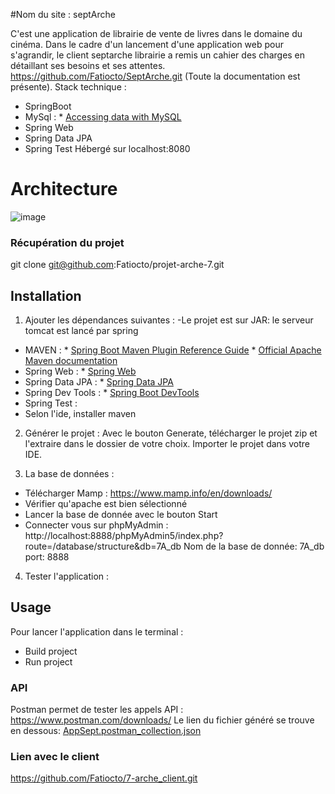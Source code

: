 #Nom du site : septArche

C'est une application de librairie de vente de livres dans le domaine du cinéma. 
Dans le cadre d'un lancement d'une application web pour s'agrandir, le client septarche librairie a remis un cahier des charges
en détaillant ses besoins et ses attentes.
https://github.com/Fatiocto/SeptArche.git (Toute la documentation est présente).
Stack technique :
- SpringBoot
- MySql : * [Accessing data with MySQL](https://spring.io/guides/gs/accessing-data-mysql/)
- Spring Web
- Spring Data JPA
- Spring Test
Hébergé sur localhost:8080

# Architecture
![image](https://github.com/Fatiocto/projet-arche-7/assets/116719823/a81da8f7-e86e-46a4-b3d3-17463397bb95)


### Récupération du projet
git clone git@github.com:Fatiocto/projet-arche-7.git

## Installation
1. Ajouter les dépendances suivantes :
-Le projet est sur JAR: le serveur tomcat est lancé par spring
- MAVEN :   * [Spring Boot Maven Plugin Reference Guide](https://docs.spring.io/spring-boot/docs/3.0.5/maven-plugin/reference/html/)
            * [Official Apache Maven documentation](https://maven.apache.org/guides/index.html)
- Spring Web : * [Spring Web](https://docs.spring.io/spring-boot/docs/3.0.5/reference/htmlsingle/#web)
- Spring Data JPA : * [Spring Data JPA](https://docs.spring.io/spring-boot/docs/3.0.5/reference/htmlsingle/#data.sql.jpa-and-spring-data)
- Spring Dev Tools : * [Spring Boot DevTools](https://docs.spring.io/spring-boot/docs/3.0.5/reference/htmlsingle/#using.devtools)
- Spring Test : 
- Selon l'ide, installer maven

2. Générer le projet :
 Avec le bouton Generate, télécharger  le projet zip et l'extraire dans le dossier de votre choix.
Importer le projet dans votre IDE.

3. La base de données :
- Télécharger Mamp : https://www.mamp.info/en/downloads/
- Vérifier qu'apache est bien sélectionné
- Lancer la base de donnée avec le bouton Start
- Connecter vous sur phpMyAdmin : http://localhost:8888/phpMyAdmin5/index.php?route=/database/structure&db=7A_db
Nom de la base de donnée: 7A_db
port: 8888

4. Tester l'application :
## Usage
Pour lancer l'application dans le terminal :
- Build project
- Run project

### API
Postman permet de tester les appels API : https://www.postman.com/downloads/
Le lien du fichier généré se trouve en dessous: 
[AppSept.postman_collection.json](AppSept.postman_collection.json)

### Lien avec le client
https://github.com/Fatiocto/7-arche_client.git




